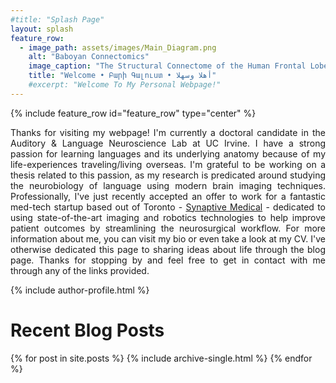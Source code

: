 ```yaml
---
#title: "Splash Page"
layout: splash
feature_row:
  - image_path: assets/images/Main_Diagram.png
    alt: "Baboyan Connectomics"
    image_caption: "The Structural Connectome of the Human Frontal Lobe. <br> (Data Courtesy of the [Aphasia Lab, @ USC](https://web.asph.sc.edu/aphasia/))"
    title: "Welcome • Բարի Գալուստ • أهلا وسهلا"
    #excerpt: "Welcome To My Personal Webpage!"
---
```

{% include feature_row id="feature_row" type="center" %}

<!-- <style> .indented { padding-left: 35pt; padding-right: 35pt; } </style> -->
<div style="text-align:justify">
<!-- <div class="indented"> -->
<p>
Thanks for visiting my webpage! I'm currently a doctoral candidate in the Auditory & Language Neuroscience Lab at UC Irvine. I have a strong passion for learning languages and its underlying anatomy because of my life-experiences traveling/living overseas. I'm grateful to be working on a thesis related to this passion, as my research is predicated around studying the neurobiology of language using modern brain imaging techniques. Professionally, I've just recently accepted an offer to work for a fantastic med-tech startup based out of Toronto - <a href="https://www.synaptivemedical.com/" target="_blank"> Synaptive Medical</a> - dedicated to using state-of-the-art imaging and robotics technologies to help improve patient outcomes by streamlining the neurosurgical workflow. For more information about me, you can visit my bio or even take a look at my CV. I've otherwise dedicated this page to sharing ideas about life through the blog page. Thanks for stopping by and feel free to get in contact with me through any of the links provided.
</p>
</div>

{% include author-profile.html %}

<div style="text-align:left">
<H1> Recent Blog Posts </H1>

<!-- {% include feature_row id="Blog_intro" type="center" %} -->

{% for post in site.posts %}
    {% include archive-single.html %}
{% endfor %}

</div>
